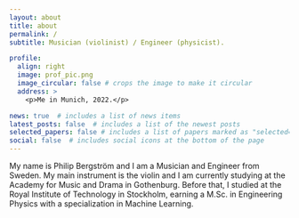 ```yaml
---
layout: about
title: about
permalink: /
subtitle: Musician (violinist) / Engineer (physicist).

profile:
  align: right
  image: prof_pic.png
  image_circular: false # crops the image to make it circular
  address: >
    <p>Me in Munich, 2022.</p>

news: true  # includes a list of news items
latest_posts: false  # includes a list of the newest posts
selected_papers: false # includes a list of papers marked as "selected={true}"
social: false  # includes social icons at the bottom of the page
---
```


My name is Philip Bergström and I am a Musician and Engineer from Sweden. My main instrument is the violin and I am currently studying at the Academy for Music and Drama in Gothenburg. Before that, I studied at the Royal Institute of Technology in Stockholm, earning a M.Sc. in Engineering Physics with a specialization in Machine Learning.
